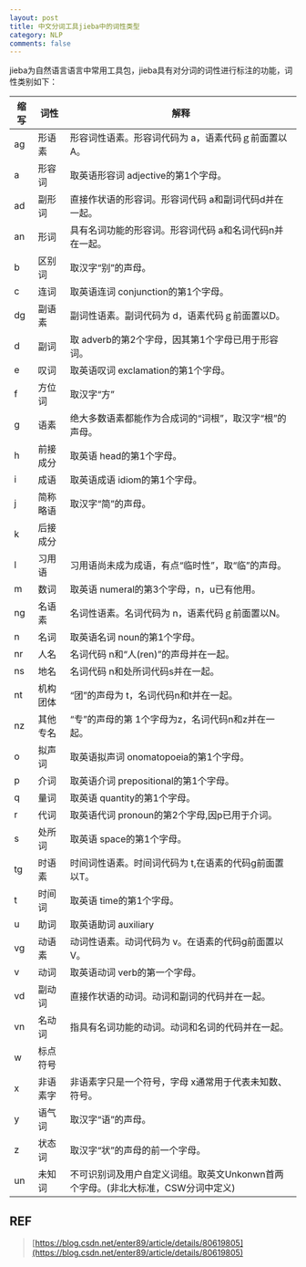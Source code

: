 ```yaml
---
layout: post
title: 中文分词工具jieba中的词性类型
category: NLP
comments: false
---
```


jieba为自然语言语言中常用工具包，jieba具有对分词的词性进行标注的功能，词性类别如下：

|缩写|词性|解释|
|--|--|--|
|ag |形语素|形容词性语素。形容词代码为 a，语素代码ｇ前面置以A。|
|a  |形容词|取英语形容词 adjective的第1个字母。
|ad |副形词|直接作状语的形容词。形容词代码 a和副词代码d并在一起。
|an |形词 |具有名词功能的形容词。形容词代码 a和名词代码n并在一起。
|b  |区别词|取汉字“别”的声母。
|c |连词|取英语连词 conjunction的第1个字母。
|dg|副语素|副词性语素。副词代码为 d，语素代码ｇ前面置以D。
|d|副词|取 adverb的第2个字母，因其第1个字母已用于形容词。
|e|叹词|取英语叹词 exclamation的第1个字母。
|f|方位词|取汉字“方”
|g|语素|绝大多数语素都能作为合成词的“词根”，取汉字“根”的声母。
|h|前接成分|取英语 head的第1个字母。
|i|成语|取英语成语 idiom的第1个字母。
|j|简称略语|取汉字“简”的声母。
|k|后接成分||
|l|习用语|习用语尚未成为成语，有点“临时性”，取“临”的声母。
|m|数词|取英语 numeral的第3个字母，n，u已有他用。
|ng|名语素|名词性语素。名词代码为 n，语素代码ｇ前面置以N。
|n|名词|取英语名词 noun的第1个字母。
|nr|人名|名词代码 n和“人(ren)”的声母并在一起。
|ns|地名|名词代码 n和处所词代码s并在一起。
|nt|机构团体|“团”的声母为 t，名词代码n和t并在一起。
|nz|其他专名|“专”的声母的第 1个字母为z，名词代码n和z并在一起。
|o|拟声词|取英语拟声词 onomatopoeia的第1个字母。
|p|介词|取英语介词 prepositional的第1个字母。
|q|量词|取英语 quantity的第1个字母。
|r|代词|取英语代词 pronoun的第2个字母,因p已用于介词。
|s|处所词|取英语 space的第1个字母。
|tg|时语素|时间词性语素。时间词代码为 t,在语素的代码g前面置以T。
|t|时间词|取英语 time的第1个字母。
|u|助词|取英语助词 auxiliary
|vg|动语素|动词性语素。动词代码为 v。在语素的代码g前面置以V。
|v|动词|取英语动词 verb的第一个字母。
|vd|副动词|直接作状语的动词。动词和副词的代码并在一起。
|vn|名动词|指具有名词功能的动词。动词和名词的代码并在一起。
|w|标点符号||
|x|非语素字|非语素字只是一个符号，字母 x通常用于代表未知数、符号。
|y|语气词|取汉字“语”的声母。
|z|状态词|取汉字“状”的声母的前一个字母。
|un|未知词|不可识别词及用户自定义词组。取英文Unkonwn首两个字母。(非北大标准，CSW分词中定义)

## REF
> [https://blog.csdn.net/enter89/article/details/80619805](https://blog.csdn.net/enter89/article/details/80619805)
